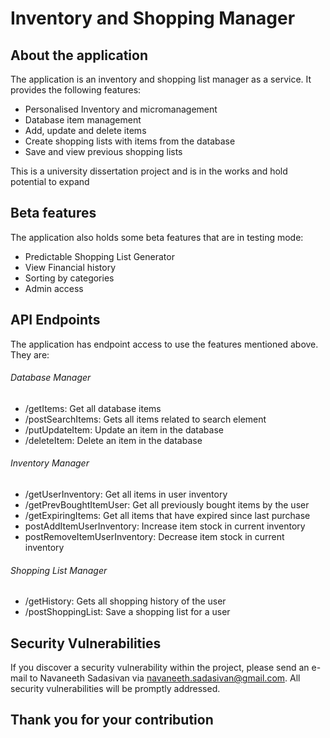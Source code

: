 # Inventory and Shopping Manager

## About the application

The application is an inventory and shopping list manager as a service. It provides the following features: 
- Personalised Inventory and micromanagement
- Database item management
- Add, update and delete items
- Create shopping lists with items from the database
- Save and view previous shopping lists

This is a university dissertation project and is in the works and hold potential to expand

## Beta features

The application also holds some beta features that are in testing mode:
- Predictable Shopping List Generator
- View Financial history
- Sorting by categories
- Admin access

## API Endpoints

The application has endpoint access to use the features mentioned above. They are:
###### Database Manager

- /getItems: Get all database items
- /postSearchItems: Gets all items related to search element
- /putUpdateItem: Update an item in the database
- /deleteItem: Delete an item in the database

###### Inventory Manager

- /getUserInventory: Get all items in user inventory
- /getPrevBoughtItemUser: Get all previously bought items by the user
- /getExpiringItems: Get all items that have expired since last purchase
- postAddItemUserInventory: Increase item stock in current inventory
- postRemoveItemUserInventory: Decrease item stock in current inventory

###### Shopping List Manager

- /getHistory: Gets all shopping history of the user
- /postShoppingList: Save a shopping list for a user

## Security Vulnerabilities

If you discover a security vulnerability within the project, please send an e-mail to Navaneeth Sadasivan via [navaneeth.sadasivan@gmail.com](mailto:navaneeth.sadasivan@gmail.com). All security vulnerabilities will be promptly addressed.

## Thank you for your contribution
